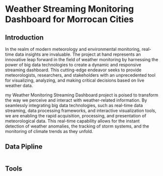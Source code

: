 # Weather Streaming Monitoring Dashboard for Morrocan Cities
## Introduction
In the realm of modern meteorology and environmental monitoring, real-time data insights are invaluable. 
The project at hand represents an innovative leap forward in the field of weather monitoring by harnessing the power of big data technologies to create a dynamic and responsive streaming dashboard. 
This cutting-edge endeavor seeks to provide meteorologists, researchers, and stakeholders with an unprecedented tool for visualizing, analyzing,
and making critical decisions based on live weather data.

my Weather Monitoring Streaming Dashboard project is poised to transform the way we perceive and interact with weather-related information.
By seamlessly integrating big data technologies, such as real-time data streaming, data processing frameworks, and interactive visualization tools, we are enabling the rapid acquisition, processing, and presentation of meteorological data.
This real-time capability allows for the instant detection of weather anomalies, the tracking of storm systems,
and the monitoring of climate trends as they unfold.

## Data Pipline

![]()

## Tools 



